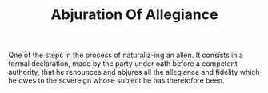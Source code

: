 ---
title: Abjuration Of Allegiance
letter: A
permalink: "/definitions/bld-abjuration-of-allegiance.html"
body: Qne of the steps in the process of naturaliz-ing an alien. It consists in a
  formal declaration, made by the party under oath before a competent authority, that
  he renounces and abjures all the allegiance and fidelity which he owes to the sovereign
  whose subject he has theretofore been.
published_at: '2018-07-07'
source: Black's Law Dictionary 2nd Ed (1910)
layout: post
---
